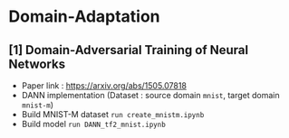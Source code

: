 # Domain-Adaptation
## [1] Domain-Adversarial Training of Neural Networks
- Paper link : https://arxiv.org/abs/1505.07818
- DANN implementation (Dataset : source domain `mnist`, target domain `mnist-m`)
- Build MNIST-M dataset
`run create_mnistm.ipynb`
- Build model
`run DANN_tf2_mnist.ipynb`
